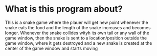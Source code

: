 # What is this program about?
This is a snake game where the plauer will get new point whenever
the snake eats the food and the length of the snake increases and 
becomes longer. Whenever the snake collides wityh its own tail or 
any wall of the game window, then the snake is sent to a location/position
outside the game window, where it gets destroyed and a new snake is
created at the center of the game window and starts moving

